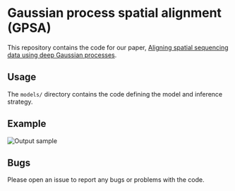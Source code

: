 # Gaussian process spatial alignment (GPSA)

This repository contains the code for our paper, [Aligning spatial sequencing data using deep Gaussian processes]().

## Usage

The `models/` directory contains the code defining the model and inference strategy.

## Example

![Output sample](experiments/simulations/out/alignment_animation.gif)

## Bugs

Please open an issue to report any bugs or problems with the code.
